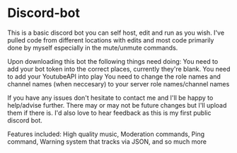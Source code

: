 # Discord-bot
This is a basic discord bot you can self host, edit and run as you wish. I've pulled code from different locations with edits and most code primarily done by myself especially in the mute/unmute commands.

Upon downloading this bot the following things need doing:
You need to add your bot token into the correct places, currently they're blank.
You need to add your YoutubeAPI into play
You need to change the role names and channel names (when neccesary) to your server role names/channel names


If you have any issues don't hesitate to contact me and I'll be happy to help/advise further. There may or may not be future changes but I'll upload them if there is. I'd also love to hear feedback as this is my first public discord bot.

Features included:
High quality music,
Moderation commands,
Ping command,
Warning system that tracks via JSON,
and so much more
